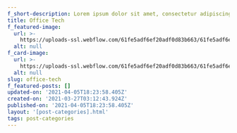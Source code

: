 ```yaml
---
f_short-description: Lorem ipsum dolor sit amet, consectetur adipiscing elit.
title: Office Tech
f_featured-image:
  url: >-
    https://uploads-ssl.webflow.com/61fe5adf6ef20adf0d83b663/61fe5adf6ef20abecc83b67e_Space012.jpeg
  alt: null
f_card-image:
  url: >-
    https://uploads-ssl.webflow.com/61fe5adf6ef20adf0d83b663/61fe5adf6ef20abecc83b67e_Space012.jpeg
  alt: null
slug: office-tech
f_featured-posts: []
updated-on: '2021-04-05T18:23:58.405Z'
created-on: '2021-03-27T03:12:43.924Z'
published-on: '2021-04-05T18:23:58.405Z'
layout: '[post-categories].html'
tags: post-categories
---
```



